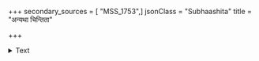 +++
secondary_sources = [ "MSS_1753",]
jsonClass = "Subhaashita"
title = "अन्यथा चिन्तिता"

+++

<details><summary>Text</summary>

अन्यथा चिन्तिता ह्यर्था नरैस्तात मनस्विभिः।  
अन्यथैव हि गच्छन्ति दैवादिति मतिर्मम॥
</details>
